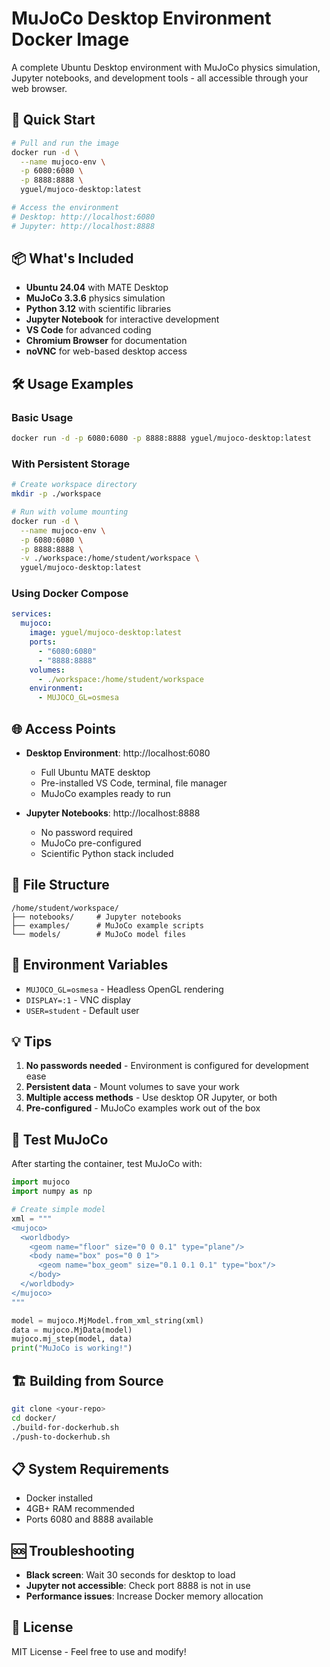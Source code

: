 # MuJoCo Desktop Environment Docker Image

A complete Ubuntu Desktop environment with MuJoCo physics simulation, Jupyter notebooks, and development tools - all accessible through your web browser.

## 🚀 Quick Start

```bash
# Pull and run the image
docker run -d \
  --name mujoco-env \
  -p 6080:6080 \
  -p 8888:8888 \
  yguel/mujoco-desktop:latest

# Access the environment
# Desktop: http://localhost:6080
# Jupyter: http://localhost:8888
```

## 📦 What's Included

- **Ubuntu 24.04** with MATE Desktop
- **MuJoCo 3.3.6** physics simulation
- **Python 3.12** with scientific libraries
- **Jupyter Notebook** for interactive development
- **VS Code** for advanced coding
- **Chromium Browser** for documentation
- **noVNC** for web-based desktop access

## 🛠️ Usage Examples

### Basic Usage
```bash
docker run -d -p 6080:6080 -p 8888:8888 yguel/mujoco-desktop:latest
```

### With Persistent Storage
```bash
# Create workspace directory
mkdir -p ./workspace

# Run with volume mounting
docker run -d \
  --name mujoco-env \
  -p 6080:6080 \
  -p 8888:8888 \
  -v ./workspace:/home/student/workspace \
  yguel/mujoco-desktop:latest
```

### Using Docker Compose
```yaml
services:
  mujoco:
    image: yguel/mujoco-desktop:latest
    ports:
      - "6080:6080"
      - "8888:8888"
    volumes:
      - ./workspace:/home/student/workspace
    environment:
      - MUJOCO_GL=osmesa
```

## 🌐 Access Points

- **Desktop Environment**: http://localhost:6080
  - Full Ubuntu MATE desktop
  - Pre-installed VS Code, terminal, file manager
  - MuJoCo examples ready to run

- **Jupyter Notebooks**: http://localhost:8888
  - No password required
  - MuJoCo pre-configured
  - Scientific Python stack included

## 📁 File Structure

```
/home/student/workspace/
├── notebooks/     # Jupyter notebooks
├── examples/      # MuJoCo example scripts
└── models/        # MuJoCo model files
```

## 🔧 Environment Variables

- `MUJOCO_GL=osmesa` - Headless OpenGL rendering
- `DISPLAY=:1` - VNC display
- `USER=student` - Default user

## 💡 Tips

1. **No passwords needed** - Environment is configured for development ease
2. **Persistent data** - Mount volumes to save your work
3. **Multiple access methods** - Use desktop OR Jupyter, or both
4. **Pre-configured** - MuJoCo examples work out of the box

## 🧪 Test MuJoCo

After starting the container, test MuJoCo with:

```python
import mujoco
import numpy as np

# Create simple model
xml = """
<mujoco>
  <worldbody>
    <geom name="floor" size="0 0 0.1" type="plane"/>
    <body name="box" pos="0 0 1">
      <geom name="box_geom" size="0.1 0.1 0.1" type="box"/>
    </body>
  </worldbody>
</mujoco>
"""

model = mujoco.MjModel.from_xml_string(xml)
data = mujoco.MjData(model)
mujoco.mj_step(model, data)
print("MuJoCo is working!")
```

## 🏗️ Building from Source

```bash
git clone <your-repo>
cd docker/
./build-for-dockerhub.sh
./push-to-dockerhub.sh
```

## 📋 System Requirements

- Docker installed
- 4GB+ RAM recommended
- Ports 6080 and 8888 available

## 🆘 Troubleshooting

- **Black screen**: Wait 30 seconds for desktop to load
- **Jupyter not accessible**: Check port 8888 is not in use
- **Performance issues**: Increase Docker memory allocation

## 📄 License

MIT License - Feel free to use and modify!